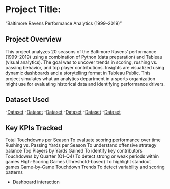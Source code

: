 # Project Title:
“Baltimore Ravens Performance Analytics (1999–2019)”

## Project Overview 
This project analyzes 20 seasons of the Baltimore Ravens’ performance (1999–2019) using a combination of Python (data preparation) and Tableau (visual analytics). The goal was to uncover trends in scoring, rushing vs. passing behavior, and top player contributions.
Insights are visualized using dynamic dashboards and a storytelling format in Tableau Public. This project simulates what an analytics department in a sports organization might use for evaluating historical data and identifying performance drivers.

## Dataset Used 
-<a href= "https://raw.githubusercontent.com/Stephyoneal/Baltimore-Ravens-Performance-Analytics-1999-2019-/refs/heads/main/ravens_game_by_game_touchdowns.csv">Dataset</a>
 -<a href="https://raw.githubusercontent.com/Stephyoneal/Baltimore-Ravens-Performance-Analytics-1999-2019-/refs/heads/main/ravens_points_by_quarter.csv">Dataset</a>
 -<a href="https://raw.githubusercontent.com/Stephyoneal/Baltimore-Ravens-Performance-Analytics-1999-2019-/refs/heads/main/ravens_points_by_season.csv">Dataset</a>
-<a href="https://raw.githubusercontent.com/Stephyoneal/Baltimore-Ravens-Performance-Analytics-1999-2019-/refs/heads/main/ravens_rushing_vs_passing_by_season.csv">Dataset</a>
-<a href="https://raw.githubusercontent.com/Stephyoneal/Baltimore-Ravens-Performance-Analytics-1999-2019-/refs/heads/main/ravens_top_players_stats.csv">Dataset</a>
-<a href="https://github.com/Stephyoneal/Baltimore-Ravens-Performance-Analytics-1999-2019-/blob/main/Stephy%20project.twbx">Dataset</a>


## Key KPIs Tracked
Total Touchdowns per Season	            To evaluate scoring performance over time
Rushing vs. Passing Yards per Season	   To understand offensive strategy balance
Top Players by Yards Gained	            To identify key contributors
Touchdowns by Quarter (Q1–Q4)	          To detect strong or weak periods within games
High-Scoring Games (Threshold-based)   	To highlight standout games
Game-by-Game Touchdown Trends	          To detect variability and scoring patterns

- Dashboard interaction 
